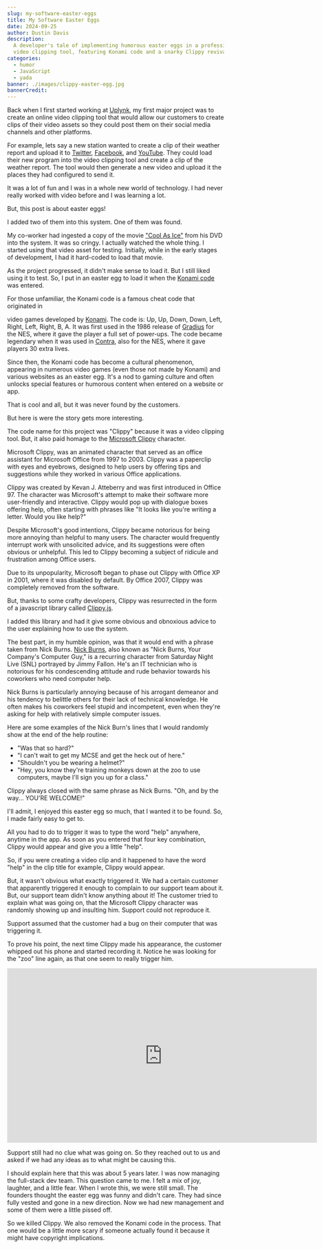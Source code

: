 ```yaml
---
slug: my-software-easter-eggs
title: My Software Easter Eggs
date: 2024-09-25
author: Dustin Davis
description:
  A developer's tale of implementing humorous easter eggs in a professional
  video clipping tool, featuring Konami code and a snarky Clippy revival.
categories:
  - humor
  - JavaScript
  - yada
banner: ./images/clippy-easter-egg.jpg
bannerCredit:
---
```


Back when I first started working at [Uplynk](https://www.uplynk.com/), my first
major project was to create an online video clipping tool that would allow our
customers to create clips of their video assets so they could post them on their
social media channels and other platforms.

For example, lets say a new station wanted to create a clip of their weather
report and upload it to [Twitter](https://twitter.com),
[Facebook](https://www.facebook.com), and [YouTube](https://www.youtube.com).
They could load their new program into the video clipping tool and create a clip
of the weather report. The tool would then generate a new video and upload it
the places they had configured to send it.

It was a lot of fun and I was in a whole new world of technology. I had never
really worked with video before and I was learning a lot.

But, this post is about easter eggs!

I added two of them into this system. One of them was found.

My co-worker had ingested a copy of the movie
["Cool As Ice"](https://www.imdb.com/title/tt0101615/) from his DVD into the
system. It was so cringy. I actually watched the whole thing. I started using
that video asset for testing. Initially, while in the early stages of
development, I had it hard-coded to load that movie.

As the project progressed, it didn't make sense to load it. But I still liked
using it to test. So, I put in an easter egg to load it when the
[Konami code](https://en.wikipedia.org/wiki/Konami_Code) was entered.

For those unfamiliar, the Konami code is a famous cheat code that originated in

video games developed by [Konami](https://www.konami.com/). The code is: Up, Up,
Down, Down, Left, Right, Left, Right, B, A. It was first used in the 1986
release of [Gradius](<https://en.wikipedia.org/wiki/Gradius_(video_game)>) for
the NES, where it gave the player a full set of power-ups. The code became
legendary when it was used in
[Contra](<https://en.wikipedia.org/wiki/Contra_(video_game)>), also for the NES,
where it gave players 30 extra lives.

Since then, the Konami code has become a cultural phenomenon, appearing in
numerous video games (even those not made by Konami) and various websites as an
easter egg. It's a nod to gaming culture and often unlocks special features or
humorous content when entered on a website or app.

That is cool and all, but it was never found by the customers.

But here is were the story gets more interesting.

The code name for this project was "Clippy" because it was a video clipping
tool. But, it also paid homage to the
[Microsoft Clippy](https://en.wikipedia.org/wiki/Office_Assistant) character.

Microsoft Clippy, was an animated character that served as an office assistant
for Microsoft Office from 1997 to 2003. Clippy was a paperclip with eyes and
eyebrows, designed to help users by offering tips and suggestions while they
worked in various Office applications.

Clippy was created by Kevan J. Atteberry and was first introduced in Office 97.
The character was Microsoft's attempt to make their software more user-friendly
and interactive. Clippy would pop up with dialogue boxes offering help, often
starting with phrases like "It looks like you're writing a letter. Would you
like help?"

Despite Microsoft's good intentions, Clippy became notorious for being more
annoying than helpful to many users. The character would frequently interrupt
work with unsolicited advice, and its suggestions were often obvious or
unhelpful. This led to Clippy becoming a subject of ridicule and frustration
among Office users.

Due to its unpopularity, Microsoft began to phase out Clippy with Office XP in
2001, where it was disabled by default. By Office 2007, Clippy was completely
removed from the software.

But, thanks to some crafty developers, Clippy was resurrected in the form of a
javascript library called [Clippy.js](https://mklab.eu.org/clippy/).

I added this library and had it give some obvious and obnoxious advice to the
user explaining how to use the system.

The best part, in my humble opinion, was that it would end with a phrase taken
from Nick Burns.
[Nick Burns](http://www.snlarchives.net/Sketches/?Nick_Burns,_Your_Company's_Computer_Guy),
also known as "Nick Burns, Your Company's Computer Guy," is a recurring
character from Saturday Night Live (SNL) portrayed by Jimmy Fallon. He's an IT
technician who is notorious for his condescending attitude and rude behavior
towards his coworkers who need computer help.

Nick Burns is particularly annoying because of his arrogant demeanor and his
tendency to belittle others for their lack of technical knowledge. He often
makes his coworkers feel stupid and incompetent, even when they're asking for
help with relatively simple computer issues.

Here are some examples of the Nick Burn's lines that I would randomly show at
the end of the help routine:

- "Was that so hard?"
- "I can't wait to get my MCSE and get the heck out of here."
- "Shouldn't you be wearing a helmet?"
- "Hey, you know they're training monkeys down at the zoo to use computers,
  maybe I'll sign you up for a class."

Clippy always closed with the same phrase as Nick Burns. "Oh, and by the way...
YOU'RE WELCOME!"

I'll admit, I enjoyed this easter egg so much, that I wanted it to be found. So,
I made fairly easy to get to.

All you had to do to trigger it was to type the word "help" anywhere, anytime in
the app. As soon as you entered that four key combination, Clippy would appear
and give you a little "help".

So, if you were creating a video clip and it happened to have the word "help" in
the clip title for example, Clippy would appear.

But, it wasn't obvious what exactly triggered it. We had a certain customer that
apparently triggered it enough to complain to our support team about it. But,
our support team didn't know anything about it! The customer tried to explain
what was going on, that the Microsoft Clippy character was randomly showing up
and insulting him. Support could not reproduce it.

Support assumed that the customer had a bug on their computer that was
triggering it.

To prove his point, the next time Clippy made his appearance, the customer
whipped out his phone and started recording it. Notice he was looking for the
"zoo" line again, as that one seem to really trigger him.

<iframe width="720" height="405" src="https://www.youtube.com/embed/U7C9T_QL1zU?si=Wk3j1pHj2T7Sz4Gv" title="YouTube video player" frameborder="0" allow="accelerometer; autoplay; clipboard-write; encrypted-media; gyroscope; picture-in-picture; web-share" referrerpolicy="strict-origin-when-cross-origin" allowfullscreen></iframe>

Support still had no clue what was going on. So they reached out to us and asked
if we had any ideas as to what might be causing this.

I should explain here that this was about 5 years later. I was now managing the
full-stack dev team. This question came to me. I felt a mix of joy, laughter,
and a little fear. When I wrote this, we were still small. The founders thought
the easter egg was funny and didn't care. They had since fully vested and gone
in a new direction. Now we had new management and some of them were a little
pissed off.

So we killed Clippy. We also removed the Konami code in the process. That one
would be a little more scary if someone actually found it because it might have
copyright implications.
